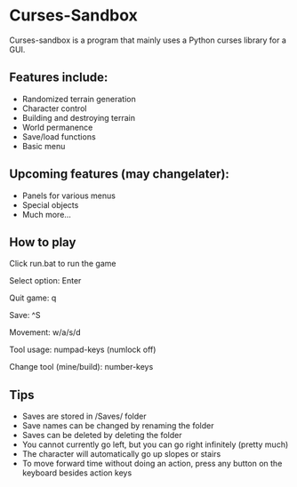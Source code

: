 <h1>Curses-Sandbox</h1>

<p>Curses-sandbox is a program that mainly uses a Python curses library for a GUI.</p>
<h2>Features include:</h2>
<ul>
    <li>Randomized terrain generation</li>
    <li>Character control</li>
    <li>Building and destroying terrain</li>
    <li>World permanence</li>
    <li>Save/load functions</li>
    <li>Basic menu</li>
</ul>
<h2>Upcoming features (may changelater):</h2>
<ul>
    <li>Panels for various menus</li>
    <li>Special objects</li>
    <li>Much more...</li>
</ul>
<h2>How to play</h2>
<p>Click run.bat to run the game</p>
<p>Select option: Enter</p>
<p>Quit game: q</p>
<p>Save: ^S</p>
<p>Movement: w/a/s/d</p>
<p>Tool usage: numpad-keys (numlock off)</p>
<p>Change tool (mine/build): number-keys</p>

<h2>Tips</h2>
<ul>
    <li>Saves are stored in /Saves/ folder</li>
    <li>Save names can be changed by renaming the folder</li>
    <li>Saves can be deleted by deleting the folder</li>
    <li>You cannot currently go left, but you can go right infinitely (pretty much)</li>
    <li>The character will automatically go up slopes or stairs</li>
    <li>To move forward time without doing an action, press any button on the keyboard besides action keys</li>
</ul>